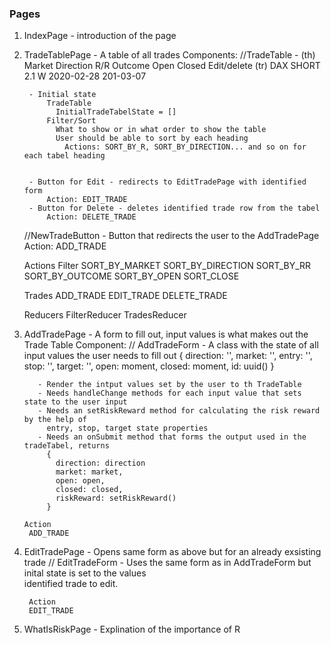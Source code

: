 ### Pages 
  1. IndexPage - introduction of the page

  2. TradeTablePage - A table of all trades 
      Components: 
        //TradeTable 
          - (th) Market  Direction   R/R   Outcome  Open          Closed      Edit/delete
            (tr)  DAX      SHORT     2.1     W      2020-02-28    201-03-07

          - Initial state  
              TradeTable
                InitialTradeTabelState = []
              Filter/Sort
                What to show or in what order to show the table
                User should be able to sort by each heading
                  Actions: SORT_BY_R, SORT_BY_DIRECTION... and so on for each tabel heading
        

          - Button for Edit - redirects to EditTradePage with identified form 
              Action: EDIT_TRADE
          - Button for Delete - deletes identified trade row from the tabel  
              Action: DELETE_TRADE
        //NewTradeButton
          - Button that redirects the user to the AddTradePage  
              Action: ADD_TRADE 

      Actions 
        Filter
          SORT_BY_MARKET
          SORT_BY_DIRECTION
          SORT_BY_RR
          SORT_BY_OUTCOME
          SORT_BY_OPEN
          SORT_CLOSE

        Trades 
          ADD_TRADE
          EDIT_TRADE
          DELETE_TRADE

      Reducers 
        FilterReducer
        TradesReducer
        

  3. AddTradePage - A form to fill out, input values is what makes out the Trade Table
      Component: 
        // AddTradeForm 
            - A class with the state of all input values the user needs to fill out 
              {
                direction: '',
                market: '',
                entry: '',
                stop: '',
                target: '',
                open: moment,
                closed: moment,
                id: uuid()
              }

            - Render the intput values set by the user to th TradeTable 
            - Needs handleChange methods for each input value that sets state to the user input
            - Needs an setRiskReward method for calculating the risk reward by the help of 
              entry, stop, target state properties
            - Needs an onSubmit method that forms the output used in the tradeTabel, returns 
              {
                direction: direction
                market: market,
                open: open,
                closed: closed,
                riskReward: setRiskReward()
              }

         Action
          ADD_TRADE

  4. EditTradePage - Opens same form as above but for an already exsisting trade
        // EditTradeForm 
            - Uses the same form as in AddTradeForm but inital state is set to the values   
              identified trade to edit.

          Action
          EDIT_TRADE

  5. WhatIsRiskPage - Explination of the importance of R
